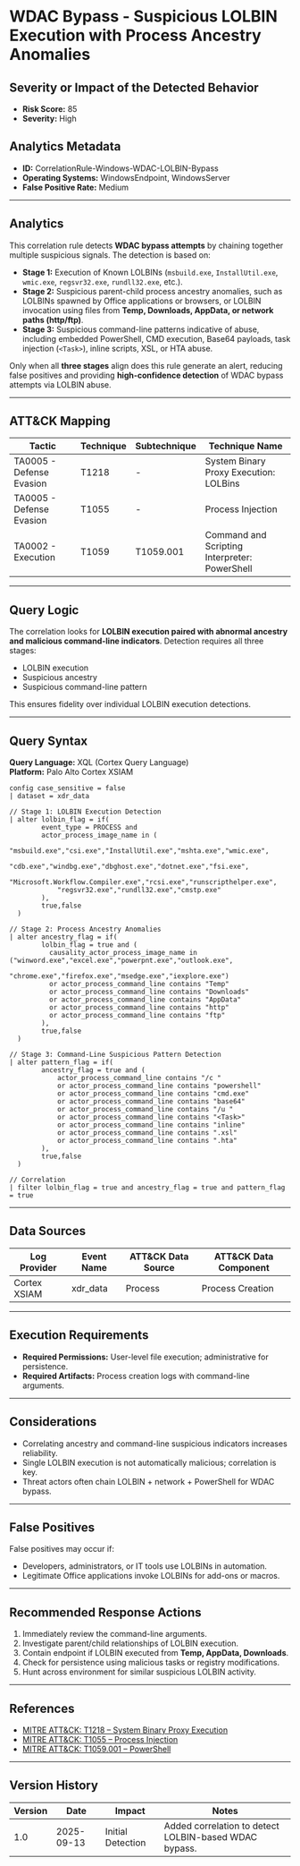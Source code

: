 # WDAC Bypass - Suspicious LOLBIN Execution with Process Ancestry Anomalies

## Severity or Impact of the Detected Behavior
- **Risk Score:** 85
- **Severity:** High

## Analytics Metadata

- **ID:** CorrelationRule-Windows-WDAC-LOLBIN-Bypass
- **Operating Systems:** WindowsEndpoint, WindowsServer
- **False Positive Rate:** Medium

---

## Analytics

This correlation rule detects **WDAC bypass attempts** by chaining together multiple suspicious signals. The detection is based on:  

- **Stage 1:** Execution of Known LOLBINs (`msbuild.exe`, `InstallUtil.exe`, `wmic.exe`, `regsvr32.exe`, `rundll32.exe`, etc.).  
- **Stage 2:** Suspicious parent-child process ancestry anomalies, such as LOLBINs spawned by Office applications or browsers, or LOLBIN invocation using files from **Temp, Downloads, AppData, or network paths (http/ftp)**.  
- **Stage 3:** Suspicious command-line patterns indicative of abuse, including embedded PowerShell, CMD execution, Base64 payloads, task injection (`<Task>`), inline scripts, XSL, or HTA abuse.  

Only when all **three stages** align does this rule generate an alert, reducing false positives and providing **high-confidence detection** of WDAC bypass attempts via LOLBIN abuse.

---

## ATT&CK Mapping

| Tactic                         | Technique   | Subtechnique | Technique Name                             |
|--------------------------------|-------------|--------------|-------------------------------------------|
| TA0005 - Defense Evasion       | T1218       | -            | System Binary Proxy Execution: LOLBins    |
| TA0005 - Defense Evasion       | T1055       | -            | Process Injection                         |
| TA0002 - Execution             | T1059       | T1059.001    | Command and Scripting Interpreter: PowerShell |

---

## Query Logic

The correlation looks for **LOLBIN execution paired with abnormal ancestry and malicious command-line indicators**. Detection requires all three stages:  

- LOLBIN execution  
- Suspicious ancestry  
- Suspicious command-line pattern  

This ensures fidelity over individual LOLBIN execution detections.

---

## Query Syntax

**Query Language:** XQL (Cortex Query Language)  
**Platform:** Palo Alto Cortex XSIAM  

```xql
config case_sensitive = false
| dataset = xdr_data

// Stage 1: LOLBIN Execution Detection
| alter lolbin_flag = if(
        event_type = PROCESS and
        actor_process_image_name in (
            "msbuild.exe","csi.exe","InstallUtil.exe","mshta.exe","wmic.exe",
            "cdb.exe","windbg.exe","dbghost.exe","dotnet.exe","fsi.exe",
            "Microsoft.Workflow.Compiler.exe","rcsi.exe","runscripthelper.exe",
            "regsvr32.exe","rundll32.exe","cmstp.exe"
        ),
        true,false
  )

// Stage 2: Process Ancestry Anomalies
| alter ancestry_flag = if(
        lolbin_flag = true and (
          causality_actor_process_image_name in ("winword.exe","excel.exe","powerpnt.exe","outlook.exe",
                                                 "chrome.exe","firefox.exe","msedge.exe","iexplore.exe")
          or actor_process_command_line contains "Temp"
          or actor_process_command_line contains "Downloads"
          or actor_process_command_line contains "AppData"
          or actor_process_command_line contains "http"
          or actor_process_command_line contains "ftp"
        ),
        true,false
  )

// Stage 3: Command-Line Suspicious Pattern Detection
| alter pattern_flag = if(
        ancestry_flag = true and (
            actor_process_command_line contains "/c "
            or actor_process_command_line contains "powershell"
            or actor_process_command_line contains "cmd.exe"
            or actor_process_command_line contains "base64"
            or actor_process_command_line contains "/u "
            or actor_process_command_line contains "<Task>"
            or actor_process_command_line contains "inline"
            or actor_process_command_line contains ".xsl"
            or actor_process_command_line contains ".hta"
        ),
        true,false
  )

// Correlation
| filter lolbin_flag = true and ancestry_flag = true and pattern_flag = true
```

---

## Data Sources

| Log Provider   | Event Name  | ATT&CK Data Source  | ATT&CK Data Component  |
|----------------|-------------|---------------------|------------------------|
| Cortex XSIAM   | xdr_data    | Process             | Process Creation       |

---

## Execution Requirements

- **Required Permissions:** User-level file execution; administrative for persistence.  
- **Required Artifacts:** Process creation logs with command-line arguments.  

---

## Considerations

- Correlating ancestry and command-line suspicious indicators increases reliability.  
- Single LOLBIN execution is not automatically malicious; correlation is key.  
- Threat actors often chain LOLBIN + network + PowerShell for WDAC bypass.  

---

## False Positives

False positives may occur if:  
- Developers, administrators, or IT tools use LOLBINs in automation.  
- Legitimate Office applications invoke LOLBINs for add-ons or macros.  

---

## Recommended Response Actions

1. Immediately review the command-line arguments.  
2. Investigate parent/child relationships of LOLBIN execution.  
3. Contain endpoint if LOLBIN executed from **Temp, AppData, Downloads**.  
4. Check for persistence using malicious tasks or registry modifications.  
5. Hunt across environment for similar suspicious LOLBIN activity.  

---

## References

- [MITRE ATT&CK: T1218 – System Binary Proxy Execution](https://attack.mitre.org/techniques/T1218/)  
- [MITRE ATT&CK: T1055 – Process Injection](https://attack.mitre.org/techniques/T1055/)  
- [MITRE ATT&CK: T1059.001 – PowerShell](https://attack.mitre.org/techniques/T1059/001/)  

---

## Version History

| Version | Date       | Impact            | Notes                                                      |
|---------|------------|-------------------|------------------------------------------------------------|
| 1.0     | 2025-09-13 | Initial Detection | Added correlation to detect LOLBIN-based WDAC bypass.      |
